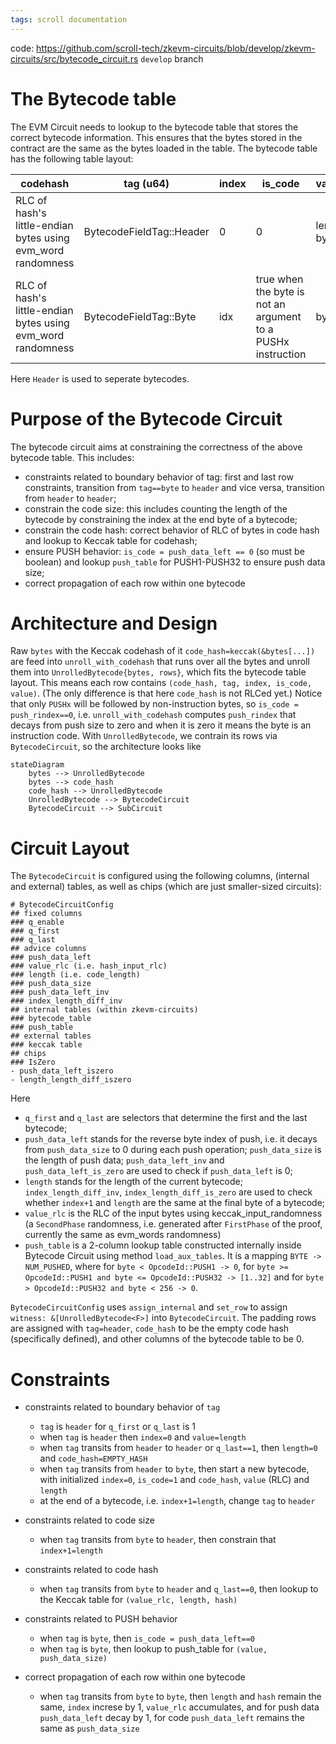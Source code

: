 ```yaml
---
tags: scroll documentation
---
```


code: https://github.com/scroll-tech/zkevm-circuits/blob/develop/zkevm-circuits/src/bytecode_circuit.rs `develop` branch

# The Bytecode table

The EVM Circuit needs to lookup to the bytecode table that stores the correct bytecode information. This ensures that the bytes stored in the contract are the same as the bytes loaded in the table. The bytecode table has the following table layout:

|codehash|tag (u64)|index|is_code|value|
|-|-|-|-|-|
|RLC of hash's little-endian bytes using evm_word randomness|BytecodeFieldTag::Header|0|0|len of bytes|
|RLC of hash's little-endian bytes using evm_word randomness|BytecodeFieldTag::Byte|idx|true when the byte is not an argument to a PUSHx instruction|byte|

Here `Header` is used to seperate bytecodes.

# Purpose of the Bytecode Circuit

The bytecode circuit aims at constraining the correctness of the above bytecode table. This includes:
- constraints related to boundary behavior of tag: first and last row constraints, transition from `tag==byte` to `header` and vice versa, transition from `header` to `header`; 
- constrain the code size: this includes counting the length of the bytecode by constraining the index at the end byte of a bytecode;
- constrain the code hash: correct behavior of RLC of bytes in code hash and lookup to Keccak table for codehash;
- ensure PUSH behavior: `is_code = push_data_left == 0` (so must be boolean) and lookup `push_table` for PUSH1-PUSH32 to ensure push data size;
- correct propagation of each row within one bytecode


# Architecture and Design

Raw `bytes` with the Keccak codehash of it `code_hash=keccak(&bytes[...])` are feed into `unroll_with_codehash` that runs over all the bytes and unroll them into `UnrolledBytecode{bytes, rows}`, which fits the bytecode table layout. This means each row contains `(code_hash, tag, index, is_code, value)`. (The only difference is that here `code_hash` is not RLCed yet.) Notice that only `PUSHx` will be followed by non-instruction bytes, so `is_code = push_rindex==0`, i.e. `unroll_with_codehash` computes `push_rindex` that decays from push size to zero and when it is zero it means the byte is an instruction code. With `UnrolledBytecode`, we contrain its rows via `BytecodeCircuit`, so the architecture looks like

```mermaid
stateDiagram
    bytes --> UnrolledBytecode
    bytes --> code_hash
    code_hash --> UnrolledBytecode
    UnrolledBytecode --> BytecodeCircuit
    BytecodeCircuit --> SubCircuit
```

# Circuit Layout

The `BytecodeCircuit` is configured using the following columns, (internal and external) tables, as well as chips (which are just smaller-sized circuits):

```markmap
# BytecodeCircuitConfig
## fixed columns
### q_enable
### q_first
### q_last
## advice columns
### push_data_left
### value_rlc (i.e. hash_input_rlc)
### length (i.e. code_length)
### push_data_size
### push_data_left_inv
### index_length_diff_inv
## internal tables (within zkevm-circuits)
### bytecode_table
### push_table
## external tables
### keccak table
## chips
### IsZero
- push_data_left_iszero
- length_length_diff_iszero
```

Here
- `q_first` and `q_last` are selectors that determine the first and the last bytecode;
- `push_data_left` stands for the reverse byte index of push, i.e. it decays from `push_data_size` to 0 during each push operation; `push_data_size` is the length of push data; `push_data_left_inv` and `    push_data_left_is_zero` are used to check if `push_data_left` is 0;
- `length` stands for the length of the current bytecode; `index_length_diff_inv`, `index_length_diff_is_zero` are used to check whether `index+1` and `length` are the same at the final byte of a bytecode;
- `value_rlc` is the RLC of the input bytes using keccak_input_randomness (a `SecondPhase`  randomness, i.e. generated after `FirstPhase` of the proof, currently the same as evm_words randomness)
- `push_table` is a 2-column lookup table constructed internally inside Bytecode Circuit using method `load_aux_tables`. It is a mapping `BYTE -> NUM_PUSHED`, where for `byte < OpcodeId::PUSH1 -> 0`, for `byte >= OpcodeId::PUSH1 and byte <= OpcodeId::PUSH32 -> [1..32]` and for `byte > OpcodeId::PUSH32 and byte < 256 -> 0`.

`BytecodeCircuitConfig` uses `assign_internal` and `set_row` to assign `witness: &[UnrolledBytecode<F>]` into `BytecodeCircuit`. The padding rows are assigned with `tag=header`, `code_hash` to be the empty code hash (specifically defined), and other columns of the bytecode table to be 0.


# Constraints

- constraints related to boundary behavior of `tag`
    - `tag` is `header` for `q_first` or `q_last` is 1
    - when `tag` is `header` then `index=0` and `value=length`
    - when `tag` transits from `header` to `header` or `q_last==1`, then `length=0` and `code_hash=EMPTY_HASH`
    - when `tag` transits from `header` to `byte`, then start a new bytecode, with initialized `index=0`, `is_code=1` and `code_hash`, `value` (RLC) and `length`
    - at the end of a bytecode, i.e. `index+1=length`, change `tag` to `header`

- constraints related to code size
    - when `tag` transits from `byte` to `header`, then constrain that `index+1=length`

- constraints related to code hash
    - when `tag` transits from `byte` to `header` and `q_last==0`, then lookup to the Keccak table for `(value_rlc, length, hash)`

- constraints related to PUSH behavior
    - when `tag` is `byte`, then `is_code = push_data_left==0`
    - when `tag` is `byte`, then lookup to push_table for `(value, push_data_size)`

- correct propagation of each row within one bytecode
    - when `tag` transits from `byte` to `byte`, then `length` and `hash` remain the same, `index` increse by 1, `value_rlc` accumulates, and for push data `push_data_left` decay by 1, for code `push_data_left` remains the same as `push_data_size`

